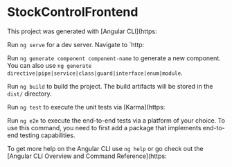 # StockControlFrontend

This project was generated with [Angular CLI](https:



Run `ng serve` for a dev server. Navigate to `http:



Run `ng generate component component-name` to generate a new component. You can also use `ng generate directive|pipe|service|class|guard|interface|enum|module`.



Run `ng build` to build the project. The build artifacts will be stored in the `dist/` directory.



Run `ng test` to execute the unit tests via [Karma](https:



Run `ng e2e` to execute the end-to-end tests via a platform of your choice. To use this command, you need to first add a package that implements end-to-end testing capabilities.



To get more help on the Angular CLI use `ng help` or go check out the [Angular CLI Overview and Command Reference](https:
